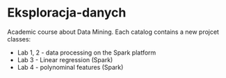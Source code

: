 # Eksploracja-danych
Academic course about Data Mining. Each catalog contains a new projcet classes:

- Lab 1, 2 - data processing on the Spark platform
- Lab 3 - Linear regression (Spark)
- Lab 4 - polynominal features (Spark)

